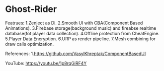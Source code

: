 # Ghost-Rider

Featrues:
 1.Zenject as Di.
 2.Smooth UI with CBA(Component Based Animations).
 3.Firebase storage(background music) and fireabse realtime database(fot player data collection).
 4.Offline protection from CheatEngine.
 5.Player Data Encryption.
 6.URP as render pipeline.
 7.Mesh combining for draw calls optimization.

References:
 1.https://github.com/VasylKhreptak/ComponentBasedUI

 YouTube: https://youtu.be/1p8rqGiRF4Y
